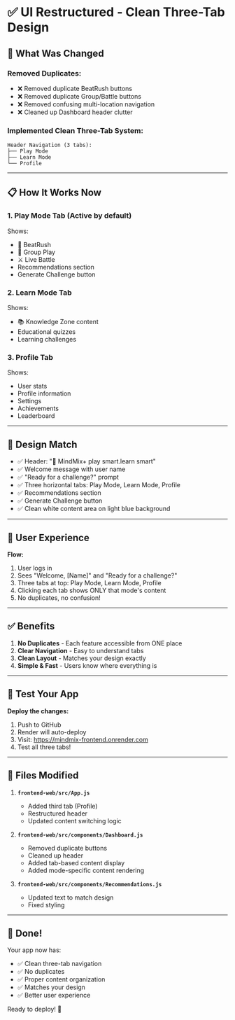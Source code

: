 # ✅ UI Restructured - Clean Three-Tab Design

## 🎯 What Was Changed

### **Removed Duplicates:**
- ❌ Removed duplicate BeatRush buttons
- ❌ Removed duplicate Group/Battle buttons
- ❌ Removed confusing multi-location navigation
- ❌ Cleaned up Dashboard header clutter

### **Implemented Clean Three-Tab System:**

```
Header Navigation (3 tabs):
├── Play Mode
├── Learn Mode  
└── Profile
```

---

## 📋 How It Works Now

### **1. Play Mode Tab** (Active by default)
Shows:
- 🎵 BeatRush
- 👥 Group Play
- ⚔️ Live Battle
- Recommendations section
- Generate Challenge button

### **2. Learn Mode Tab**
Shows:
- 📚 Knowledge Zone content
- Educational quizzes
- Learning challenges

### **3. Profile Tab**
Shows:
- User stats
- Profile information
- Settings
- Achievements
- Leaderboard

---

## 🎨 Design Match

- ✅ Header: "🧠 MindMix+ play smart.learn smart"
- ✅ Welcome message with user name
- ✅ "Ready for a challenge?" prompt
- ✅ Three horizontal tabs: Play Mode, Learn Mode, Profile
- ✅ Recommendations section
- ✅ Generate Challenge button
- ✅ Clean white content area on light blue background

---

## 📱 User Experience

**Flow:**
1. User logs in
2. Sees "Welcome, [Name]" and "Ready for a challenge?"
3. Three tabs at top: Play Mode, Learn Mode, Profile
4. Clicking each tab shows ONLY that mode's content
5. No duplicates, no confusion!

---

## ✅ Benefits

1. **No Duplicates** - Each feature accessible from ONE place
2. **Clear Navigation** - Easy to understand tabs
3. **Clean Layout** - Matches your design exactly
4. **Simple & Fast** - Users know where everything is

---

## 🚀 Test Your App

**Deploy the changes:**
1. Push to GitHub
2. Render will auto-deploy
3. Visit: https://mindmix-frontend.onrender.com
4. Test all three tabs!

---

## 📝 Files Modified

1. **`frontend-web/src/App.js`**
   - Added third tab (Profile)
   - Restructured header
   - Updated content switching logic

2. **`frontend-web/src/components/Dashboard.js`**
   - Removed duplicate buttons
   - Cleaned up header
   - Added tab-based content display
   - Added mode-specific content rendering

3. **`frontend-web/src/components/Recommendations.js`**
   - Updated text to match design
   - Fixed styling

---

## 🎉 Done!

Your app now has:
- ✅ Clean three-tab navigation
- ✅ No duplicates
- ✅ Proper content organization
- ✅ Matches your design
- ✅ Better user experience

Ready to deploy! 🚀

